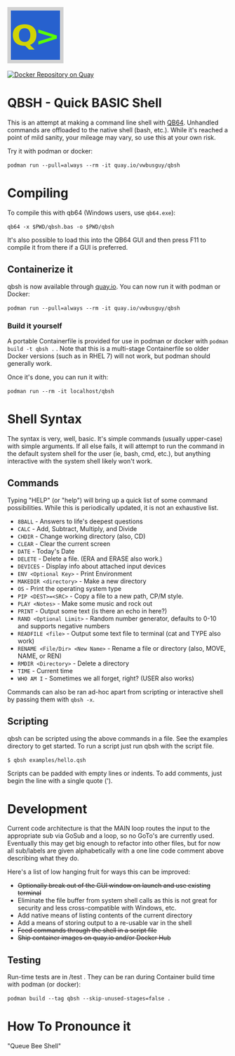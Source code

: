 ![qbsh icon](icons/qbsh-128.png) 

[![Docker Repository on Quay](https://quay.io/repository/vwbusguy/qbsh/status "Docker Repository on Quay")](https://quay.io/repository/vwbusguy/qbsh)

QBSH - Quick BASIC Shell
========================

This is an attempt at making a command line shell with [QB64](https://www.qb64.com).  Unhandled commands are offloaded to the native shell (bash, etc.).  While it's reached a point of mild sanity, your mileage may vary, so use this at your own risk. 

Try it with podman or docker:

`podman run --pull=always --rm -it quay.io/vwbusguy/qbsh`

# Compiling

To compile this with qb64 (Windows users, use `qb64.exe`):

`qb64 -x $PWD/qbsh.bas -o $PWD/qbsh`

It's also possible to load this into the QB64 GUI and then press F11 to compile it from there if a GUI is preferred.

## Containerize it

qbsh is now available through [quay.io](https://quay.io/repository/vwbusguy/qbsh?tab=info).  You can now run it with podman or Docker:

`podman run --pull=always --rm -it quay.io/vwbusguy/qbsh`

### Build it yourself

A portable Containerfile is provided for use in podman or docker with `podman build -t qbsh .` .  Note that this is a multi-stage Containerfile so older Docker versions (such as in RHEL 7) will not work, but podman should generally work.

Once it's done, you can run it with:

`podman run --rm -it localhost/qbsh`

# Shell Syntax

The syntax is very, well, basic.  It's simple commands (usually upper-case) with simple arguments.  If all else fails, it will attempt to run the command in the default system shell for the user (ie, bash, cmd, etc.), but anything interactive with the system shell likely won't work.

## Commands

Typing "HELP" (or "help") will bring up a quick list of some command possibilities.  While this is periodically updated, it is not an exhaustive list.

* `8BALL` - Answers to life's deepest questions
* `CALC` - Add, Subtract, Multiply, and Divide
* `CHDIR` - Change working directory (also, CD)
* `CLEAR` - Clear the current screen
* `DATE` - Today's Date
* `DELETE` - Delete a file.  (ERA and ERASE also work.)
* `DEVICES` - Display info about attached input devices
* `ENV <Optional Key>` - Print Environment
* `MAKEDIR <directory>` - Make a new directory
* `OS` - Print the operating system type
* `PIP <DEST>=<SRC>` - Copy a file to a new path, CP/M style.
* `PLAY <Notes>` - Make some music and rock out
* `PRINT` - Output some text (is there an echo in here?)
* `RAND <Optional Limit>` - Random number generator, defaults to 0-10 and supports negative numbers
* `READFILE <file>` - Output some text file to terminal (cat and TYPE also work)
* `RENAME <File/Dir> <New Name>` - Rename a file or directory (also, MOVE, NAME, or REN)
* `RMDIR <Directory>` - Delete a directory
* `TIME` - Current time
* `WHO AM I` - Sometimes we all forget, right? (USER also works)

Commands can also be ran ad-hoc apart from scripting or interactive shell by passing them with `qbsh -x`.

## Scripting

qbsh can be scripted using the above commands in a file.  See the examples directory to get started.  To run a script just run qbsh with the script file.  

`$ qbsh examples/hello.qsh`

Scripts can be padded with empty lines or indents.  To add comments, just begin the line with a single quote (').

# Development

Current code architecture is that the MAIN loop routes the input to the appropriate sub via GoSub and a loop, so no GoTo's are currently used.  Eventually this may get big enough to refactor into other files, but for now all sub/labels are given alphabetically with a one line code comment above describing what they do.

Here's a list of low hanging fruit for ways this can be improved:

* ~~Optionally break out of the GUI window on launch and use existing terminal~~
* Eliminate the file buffer from system shell calls as this is not great for security and less cross-compatible with Windows, etc.
* Add native means of listing contents of the current directory 
* Add a means of storing output to a re-usable var in the shell
* ~~Feed commands through the shell in a script file~~
* ~~Ship container images on quay.io and/or Docker Hub~~

## Testing
Run-time tests are in /test .  They can be ran during Container build time with podman (or docker):

`podman build --tag qbsh --skip-unused-stages=false .`

# How To Pronounce it

"Queue Bee Shell"
